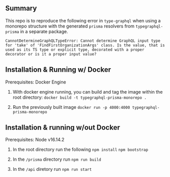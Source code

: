 ## Summary
This repo is to reproduce the following error in `type-graphql` when using a monorepo structure
with the generated `prisma` resolvers from `typegraphql-prisma` in a separate package.

```
CannotDetermineGraphQLTypeError: Cannot determine GraphQL input type for 'take' of 'FindFirstOrganizationArgs' class. Is the value, that is used as its TS type or explicit type, decorated with a proper decorator or is it a proper input value?
```

## Installation & Running w/ Docker
Prerequisites: Docker Engine

1. With docker engine running, you can build and tag the image within the root directory:
`docker build -t typegraphql-prisma-monorepo .`

2. Run the previously built image
`docker run -p 4000:4000 typegraphql-prisma-monorepo`

## Installation & running w/out Docker
Prerequisites: Node v16.14.2

1. In the root directory run the following
`npm install`
`npm bootstrap`

2. In the `/prisma` directory run `npm run build`

3. In the `/api` diretory run `npm run start`